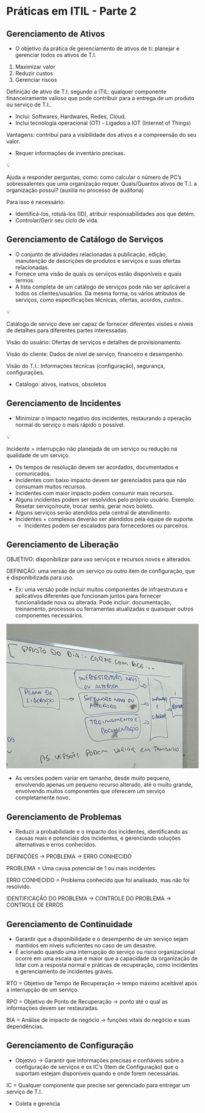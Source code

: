 # Práticas em ITIL - Parte 2

## Gerenciamento de Ativos

- O objetivo da prática de gerenciamento de ativos de ti: planejar e gerenciar todos os ativos de T.I.
1. Maximizar valor
2. Reduzir custos
3. Gerenciar riscos

Definição de ativo de T.I. segundo a ITIL: qualquer componente financeiramente valioso que pode contribuir para a entrega de um produto ou serviço de T.I..

- Inclui: Softwares, Hardwares, Redes, Cloud.
- Inclui tecnologia operacional (OT) - Ligados a IOT (Internet of Things)

Vantagens: contribui para a visibilidade  dos ativos e a compreensão do seu valor.

- Requer informações de inventário precisas.

<aside>
💡

Ajuda a responder perguntas, como: como calcular o número de PC’s sobressalentes que uma organização requer. Quais/Quantos ativos de T.I. a organização possui? (auxilia no processo de auditoria)

</aside>

Para isso é necessário:

- Identificá-los, rotulá-los (ID), atribuir responsabilidades aos que detém.
- Controlar/Gerir seu ciclo de vida.

## Gerenciamento de Catálogo de Serviços

- O conjunto de atividades relacionadas à publicação, edição, manutenção de descrições de produtos e serviços e suas ofertas relacionadas.
- Fornece uma visão de quais os serviços estão disponíveis e quais termos.
- A lista completa de um catálogo de serviços pode não ser aplicável a todos os clientes/usuários. Da mesma forma, os vários atributos de serviços, como especificações técnicas, ofertas, acordos, custos..

<aside>
💡

Catálogo de serviço deve ser capaz de fornecer diferentes visões e níveis de detalhes para diferentes partes interessadas.

</aside>

Visão do usuário: Ofertas de serviços e detalhes de provisionamento.

Visão do cliente: Dados de nível de serviço, financeiro e desempenho.

Visão do T.I.: Informações técnicas (configuração), segurança, configurações.

- Catálogo: ativos, inativos, obsoletos

## Gerenciamento de Incidentes

- Minimizar o impacto negativo dos incidentes, restaurando a operação normal do serviço o mais rápido o possível.

<aside>
💡

Incidente = interrupção não planejada de um serviço ou redução na qualidade de um serviço.

</aside>

- Os tempos de resolução devem ser acordados, documentados e comunicados.
- Incidentes com baixo impacto devem ser gerenciados para que não consumam muitos recursos.
- Incidentes com maior impacto podem consumir mais recursos.
- Alguns incidentes podem ser resolvidos pelo próprio usuário. Exemplo: Resetar serviço/route, trocar senha, gerar novo boleto.
- Alguns serviços serão atendidos pela central de atendimento.
- Incidentes  + complexos deverão ser atendidos pela equipe de suporte.
    - Incidentes podem ser escalados para fornecedores ou parceiros.

## Gerenciamento de Liberação

OBJETIVO: disponibilizar para uso serviços e recursos novos e alterados.

DEFINIÇÃO: uma versão de um serviço ou outro item de configuração, que é disponibilizada para uso.

- Ex: uma versão pode incluir muitos componentes de infraestrutura e aplicativos diferentes que funcionam juntos para fornecer funcionalidade nova ou alterada. Pode incluir:  documentação, treinamento, processos ou ferramentas atualizadas e quaisquer outros componentes necessários.

![IMG_2673.jpeg](IMG_2673.jpeg)

- As versões podem variar em tamanho, desde muito pequeno, envolvendo apenas um pequeno recurso alterado, até o muito grande, envolvendo muitos componentes que oferecem um serviço completamente novo.

## Gerenciamento de Problemas

- Reduzir a probabilidade e o impacto dos incidentes, identificando as causas reais e potenciais dos incidentes, e gerenciando soluções alternativas e erros conhecidos.

DEFINIÇÕES → PROBLEMA → ERRO CONHECIDO

PROBLEMA = Uma causa potencial de 1 ou mais incidentes.

ERRO CONHECIDO = Problema conhecido que foi analisado, mas não foi resolvido.

IDENTIFICAÇÃO DO PROBLEMA → CONTROLE DO PROBLEMA → CONTROLE DE ERROS

## Gerenciamento de Continuidade

- Garantir que a disponibilidade e o desempenho de um serviço sejam mantidos em níveis suficientes no caso de um desastre.
- É acionado quando uma interrupção do serviço ou risco organizacional ocorre em uma escala que é maior que a capacidade da organização de lidar com a resposta normal e práticas de recuperação, como incidentes e gerenciamento de incidentes graves.

RTO = Objetivo de Tempo de Recuperação → tempo máximo aceitável após a interrupção de um serviço.

RPO = Objetivo de Ponto de Recuperação → ponto até o qual as informações devem ser restauradas.

BIA = Análise de impacto de negócio → funções vitais do negócio e suas dependências.

## Gerenciamento de Configuração

- Objetivo → Garantir que informações precisas e confiáveis sobre a configuração de serviços e os IC’s (Item de Configuração) que o suportam estejam disponíveis quando e onde forem necessárias.

IC = Qualquer componente que precise ser gerenciado para entregar um serviço de T.I.

- Coleta e gerencia